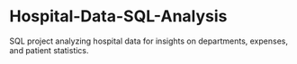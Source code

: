 # Hospital-Data-SQL-Analysis
SQL project analyzing hospital data for insights on departments, expenses, and patient statistics.
